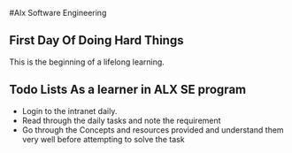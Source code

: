 #Alx Software Engineering 
## First Day Of Doing Hard Things
This is the beginning of a lifelong learning. 
## Todo Lists As a learner in ALX SE program
* Login to the intranet daily.
* Read through the daily tasks and note the requirement
* Go through the Concepts and resources provided and understand them very well before attempting to solve the task
